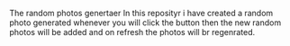 The random photos genertaer
In this reposityr i have created a random photo generated whenever you will click the button then the new random photos will be added and on refresh the photos will br regenrated.
